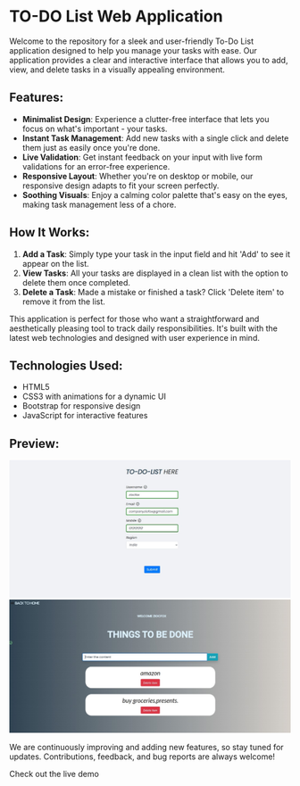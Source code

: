 # TO-DO List Web Application

Welcome to the repository for a sleek and user-friendly To-Do List application designed to help you manage your tasks with ease. Our application provides a clear and interactive interface that allows you to add, view, and delete tasks in a visually appealing environment.

## Features:
- **Minimalist Design**: Experience a clutter-free interface that lets you focus on what's important - your tasks.
- **Instant Task Management**: Add new tasks with a single click and delete them just as easily once you're done.
- **Live Validation**: Get instant feedback on your input with live form validations for an error-free experience.
- **Responsive Layout**: Whether you're on desktop or mobile, our responsive design adapts to fit your screen perfectly.
- **Soothing Visuals**: Enjoy a calming color palette that's easy on the eyes, making task management less of a chore.

## How It Works:
1. **Add a Task**: Simply type your task in the input field and hit 'Add' to see it appear on the list.
2. **View Tasks**: All your tasks are displayed in a clean list with the option to delete them once completed.
3. **Delete a Task**: Made a mistake or finished a task? Click 'Delete item' to remove it from the list.

This application is perfect for those who want a straightforward and aesthetically pleasing tool to track daily responsibilities. It's built with the latest web technologies and designed with user experience in mind.

## Technologies Used:
- HTML5
- CSS3 with animations for a dynamic UI
- Bootstrap for responsive design
- JavaScript for interactive features

## Preview:
![](preview1.jpg) 
![](preview2.jpg) 

We are continuously improving and adding new features, so stay tuned for updates. Contributions, feedback, and bug reports are always welcome!

Check out the live demo 
[](https://abishekbalance.github.io/web_sticky_notes/)
